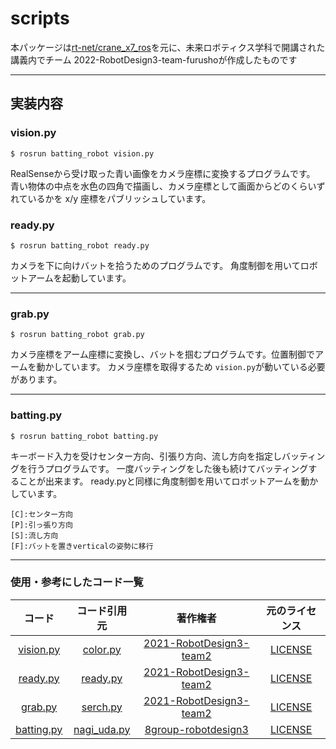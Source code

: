 # scripts

本パッケージは[rt-net/crane_x7_ros](https://github.com/rt-net/crane_x7_ros)を元に、未来ロボティクス学科で開講された講義内でチーム
2022-RobotDesign3-team-furushoが作成したものです

---

## 実装内容

### vision.py

```
$ rosrun batting_robot vision.py
```

RealSenseから受け取った青い画像をカメラ座標に変換するプログラムです。
青い物体の中点を水色の四角で描画し、カメラ座標として画面からどのくらいずれているかを x/y 座標をパブリッシュしています。


### ready.py

```
$ rosrun batting_robot ready.py
```

カメラを下に向けバットを拾うためのプログラムです。
角度制御を用いてロボットアームを起動しています。

---


### grab.py

```
$ rosrun batting_robot grab.py
```
カメラ座標をアーム座標に変換し、バットを掴むプログラムです。位置制御でアームを動かしています。
カメラ座標を取得するため `vision.py`が動いている必要があります。

---

### batting.py

```
$ rosrun batting_robot batting.py
```

キーボード入力を受けセンター方向、引張り方向、流し方向を指定しバッティングを行うプログラムです。
一度バッティングをした後も続けてバッティングすることが出来ます。
ready.pyと同様に角度制御を用いてロボットアームを動かしています。

```
[C]:センター方向
[P]:引っ張り方向
[S]:流し方向
[F]:バットを置きverticalの姿勢に移行
```


---


### 使用・参考にしたコード一覧
|コード|コード引用元|著作権者|元のライセンス|
|:--:|:---:|:---:|:---:|
|[vision.py](https://github.com/2022-RobotDesign3-team-furusho/batting_robot/blob/feature/recognition/scripts/vision.py)|[color.py](https://github.com/2021-RobotDesign3-team2/crane_x7_ros_test/blob/main/scripts/color.py)|[2021-RobotDesign3-team2](https://github.com/2021-RobotDesign3-team2)|[LICENSE](https://github.com/2021-RobotDesign3-team2/crane_x7_ros_test/blob/main/LICENSE)|
|[ready.py](https://github.com/2022-RobotDesign3-team-furusho/batting_robot/blob/feature/recognition/scripts/ready.py)|[ready.py](https://github.com/2021-RobotDesign3-team2/crane_x7_ros_test/blob/main/scripts/ready.py)|[2021-RobotDesign3-team2](https://github.com/2021-RobotDesign3-team2)|[LICENSE](https://github.com/2021-RobotDesign3-team2/crane_x7_ros_test/blob/main/LICENSE)|
|[grab.py](https://github.com/2022-RobotDesign3-team-furusho/batting_robot/blob/feature/recognition/scripts/grab.py)|[serch.py](https://github.com/2021-RobotDesign3-team2/crane_x7_ros_test/blob/main/scripts/search.py)|[2021-RobotDesign3-team2](https://github.com/2021-RobotDesign3-team2)|[LICENSE](https://github.com/2021-RobotDesign3-team2/crane_x7_ros_test/blob/main/LICENSE)|
|[batting.py](https://github.com/2022-RobotDesign3-team-furusho/batting_robot/blob/feature/recognition/scripts/batting.py)|[nagi_uda.py](https://github.com/8group-robotdesign3/crane_x7_ros_modified_by_group8/blob/master/crane_x7_examples/scripts/nagi_uda.py)|[8group-robotdesign3](https://github.com/8group-robotdesign3)|[LICENSE](https://github.com/8group-robotdesign3/crane_x7_ros_modified_by_group8/blob/master/LICENSE)|

